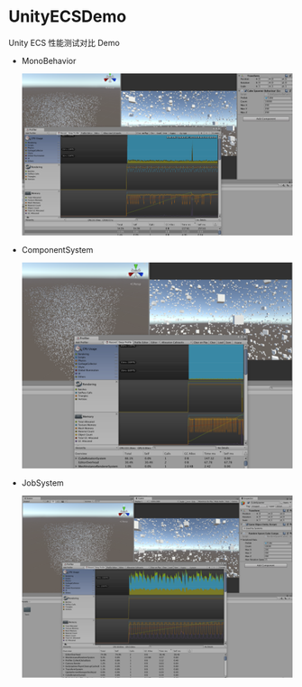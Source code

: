 # UnityECSDemo

Unity ECS 性能测试对比 Demo

- MonoBehavior

	![](./README/MonoBehaviour_Profiler.png)

- ComponentSystem

	![](./README/System_Profiler.png)

- JobSystem

	![](./README/JobSystem_Profiler.png)


